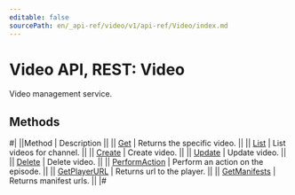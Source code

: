 ```yaml
---
editable: false
sourcePath: en/_api-ref/video/v1/api-ref/Video/index.md
---
```


# Video API, REST: Video

Video management service.

## Methods

#|
||Method | Description ||
|| [Get](get.md) | Returns the specific video. ||
|| [List](list.md) | List videos for channel. ||
|| [Create](create.md) | Create video. ||
|| [Update](update.md) | Update video. ||
|| [Delete](delete.md) | Delete video. ||
|| [PerformAction](performAction.md) | Perform an action on the episode. ||
|| [GetPlayerURL](getPlayerURL.md) | Returns url to the player. ||
|| [GetManifests](getManifests.md) | Returns manifest urls. ||
|#